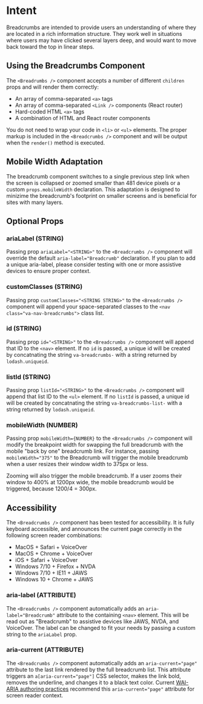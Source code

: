 # Intent

Breadcrumbs are intended to provide users an understanding of where they are located in a rich information structure. They work well in situations where users may have clicked several layers deep, and would want to move back toward the top in linear steps.

## Using the Breadcrumbs Component

The `<Breadrumbs />` component accepts a number of different `children` props and will render them correctly:

* An array of comma-separated `<a>` tags
* An array of comma-separated `<Link />` components (React router)
* Hard-coded HTML `<a>` tags
* A combination of HTML and React router components

You do not need to wrap your code in `<li>` or `<ul>` elements. The proper markup is included in the `<Breadcrumbs />` component and will be output when the `render()` method is executed.

## Mobile Width Adaptation

The breadcrumb component switches to a single previous step link when the screen is collapsed or zoomed smaller than 481 device pixels or a custom `props.mobileWidth` declaration. This adaptation is designed to minizime the breadcrumb's footprint on smaller screens and is beneficial for sites with many layers.

## Optional Props

### ariaLabel (STRING)

Passing prop `ariaLabel="<STRING>"` to the `<Breadcrumbs />` component will override the default `aria-label="Breadcrumb"` declaration. If you plan to add a unique aria-label, please consider testing with one or more assistive devices to ensure proper context.

### customClasses (STRING)

Passing prop `customClasses="<STRING STRING>"` to the `<Breadcrumbs />` component will append your space-separated classes to the `<nav class="va-nav-breadcrumbs">` class list.

### id (STRING)

Passing prop `id="<STRING>"` to the `<Breadcrumbs />` component will append that ID to the `<nav>` element. If no `id` is passed, a unique id will be created by concatnating the string `va-breadcrumbs-` with a string returned by `lodash.uniqueid`.

### listId (STRING)

Passing prop `listId="<STRING>"` to the `<Breadcrumbs />` component will append that list ID to the `<ul>` element. If no `listId` is passed, a unique id will be created by concatnating the string `va-breadcrumbs-list-` with a string returned by `lodash.uniqueid`.

### mobileWidth (NUMBER)

Passing prop `mobileWidth={NUMBER}` to the `<Breadcrumbs />` component will modify the breakpoint width for swapping the full breadcrumb with the mobile "back by one" breadcrumb link. For instance, passing `mobileWidth="375"` to the Breadcrumb will trigger the mobile breadcrumb when a user resizes their window width to 375px or less.

Zooming will also trigger the mobile breadcrumb. If a user zooms their window to 400% at 1200px wide, the mobile breadcrumb would be triggered, because 1200/4 = 300px.

## Accessibility

The `<Breadcrumbs />` component has been tested for accessibility. It is fully keyboard accessible, and announces the current page correctly in the following screen reader combinations:

* MacOS + Safari + VoiceOver
* MacOS + Chrome + VoiceOver
* iOS + Safari + VoiceOver
* Windows 7/10 + Firefox + NVDA
* Windows 7/10 + IE11 + JAWS
* Windows 10 + Chrome + JAWS

### aria-label (ATTRIBUTE)

The `<Breadcrumbs />` component automatically adds an `aria-label="Breadcrumb"` attribute to the containing `<nav>` element. This will be read out as "Breadcrumb" to assistive devices like JAWS, NVDA, and VoiceOver. The label can be changed to fit your needs by passing a custom string to the `ariaLabel` prop.

### aria-current (ATTRIBUTE)

The `<Breadcrumbs />` component automatically adds an `aria-current="page"` attribute to the last link rendered by the full breadcrumb list. This attribute triggers an `a[aria-current="page"]` CSS selector, makes the link bold, removes the underline, and changes it to a black text color. Current [WAI-ARIA authoring practices](https://www.w3.org/TR/2017/NOTE-wai-aria-practices-1.1-20171214/examples/breadcrumb/index.html) recommend this `aria-current="page"` attribute for screen reader context.
